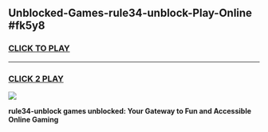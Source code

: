 
## Unblocked-Games-rule34-unblock-Play-Online #fk5y8
<h3>
<a href="https://news.freeplayer.one?title=rule34-unblock&ref=3">CLICK TO PLAY</a></h3>
<hr>

<h3>
<a href="https://news.freeplayer.one?title=rule34-unblock&ref=3">CLICK 2 PLAY</a>
  
</h3>

<a href="https://news.freeplayer.one?title=rule34-unblock&ref=3"><img src="https://clearcache.store/games.png"></a>


**rule34-unblock games unblocked: Your Gateway to Fun and Accessible Online Gaming**

